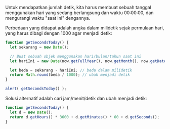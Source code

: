 Untuk mendapatkan jumlah detik, kita harus membuat sebuah tanggal menggunakan hari yang sedang berlangsung dan waktu 00:00:00, dan mengurangi waktu "saat ini" dengannya.

Perbedaan yang didapat adalah angka dalam milidetik sejak permulaan hari, yang harus dibagi dengan 1000 agar menjadi detik:

```js run
function getSecondsToday() {
  let sekarang = new Date();

  // Buat sebuah objek menggunakan hari/bulan/tahun saat ini
  let hariIni = new Date(now.getFullYear(), now.getMonth(), now.getDate());

  let beda = sekarang - hariIni; // beda dalam milidetik
  return Math.round(beda / 1000); // ubah menjadi detik
}

alert( getSecondsToday() );
```

Solusi alternatif adalah cari jam/menit/detik dan ubah menjadi detik:

```js run
function getSecondsToday() {
  let d = new Date();
  return d.getHours() * 3600 + d.getMinutes() * 60 + d.getSeconds();
}
```
